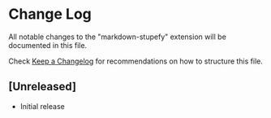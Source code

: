 # Change Log

All notable changes to the "markdown-stupefy" extension will be documented in this file.

Check [Keep a Changelog](http://keepachangelog.com/) for recommendations on how to structure this file.

## [Unreleased]

- Initial release
